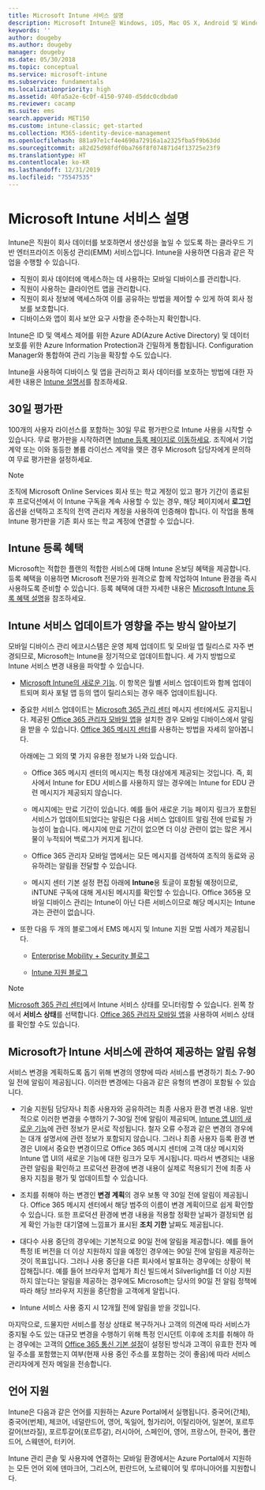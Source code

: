 ```yaml
---
title: Microsoft Intune 서비스 설명
description: Microsoft Intune은 Windows, iOS, Mac OS X, Android 및 Windows 모바일 디바이스를 관리하는 데 유용한 클라우드 기반 서비스입니다.
keywords: ''
author: dougeby
ms.author: dougeby
manager: dougeby
ms.date: 05/30/2018
ms.topic: conceptual
ms.service: microsoft-intune
ms.subservice: fundamentals
ms.localizationpriority: high
ms.assetid: 40fa5a2e-6c0f-4150-9740-d5ddc0cdbda0
ms.reviewer: cacamp
ms.suite: ems
search.appverid: MET150
ms.custom: intune-classic; get-started
ms.collection: M365-identity-device-management
ms.openlocfilehash: 881a97e1cf4e4690a72916a1a2325fba5f9b63dd
ms.sourcegitcommit: a82d25d98fdf0ba766f8f074871d4f13725e23f9
ms.translationtype: HT
ms.contentlocale: ko-KR
ms.lasthandoff: 12/31/2019
ms.locfileid: "75547535"
---
```

# <a name="microsoft-intune-service-description"></a>Microsoft Intune 서비스 설명

Intune은 직원이 회사 데이터를 보호하면서 생산성을 높일 수 있도록 하는 클라우드 기반 엔터프라이즈 이동성 관리(EMM) 서비스입니다. Intune을 사용하면 다음과 같은 작업을 수행할 수 있습니다.
* 직원이 회사 데이터에 액세스하는 데 사용하는 모바일 디바이스를 관리합니다.
* 직원이 사용하는 클라이언트 앱을 관리합니다.
* 직원이 회사 정보에 액세스하여 이를 공유하는 방법을 제어할 수 있게 하여 회사 정보를 보호합니다.
* 디바이스와 앱이 회사 보안 요구 사항을 준수하는지 확인합니다.

Intune은 ID 및 액세스 제어를 위한 Azure AD(Azure Active Directory) 및 데이터 보호를 위한 Azure Information Protection과 긴밀하게 통합됩니다. Configuration Manager와 통합하여 관리 기능을 확장할 수도 있습니다.

Intune을 사용하여 디바이스 및 앱을 관리하고 회사 데이터를 보호하는 방법에 대한 자세한 내용은 [Intune 설명서](../index.yml)를 참조하세요.

## <a name="30-day-free-trial"></a>30일 평가판
100개의 사용자 라이선스를 포함하는 30일 무료 평가판으로 Intune 사용을 시작할 수 있습니다. 무료 평가판을 시작하려면 [Intune 등록 페이지로 이동하세요](https://admin.microsoft.com/Signup/Signup.aspx?OfferId=40BE278A-DFD1-470a-9EF7-9F2596EA7FF9&dl=INTUNE_A&ali=1#0%20). 조직에서 기업 계약 또는 이와 동등한 볼륨 라이선스 계약을 맺은 경우 Microsoft 담당자에게 문의하여 무료 평가판을 설정하세요.

> [!NOTE]
> 조직에 Microsoft Online Services 회사 또는 학교 계정이 있고 평가 기간이 종료된 후 프로덕션에서 이 Intune 구독을 계속 사용할 수 있는 경우, 해당 페이지에서 **로그인** 옵션을 선택하고 조직의 전역 관리자 계정을 사용하여 인증해야 합니다. 이 작업을 통해 Intune 평가판을 기존 회사 또는 학교 계정에 연결할 수 있습니다.

<!--- For a list of settings that you can set up on mobile devices, see:

- [Enrolled device management capabilities of Microsoft Intune](introduction-intune.md)

- [Hybrid mobile device management (MDM) with Configuration Manager and Microsoft Intune](/sccm/mdm/understand/hybrid-mobile-device-management)

For more about Configuration Manager, see [Documentation for Microsoft Endpoint Configuration Manager](/sccm/index).--->
## <a name="intune-onboarding-benefit"></a>Intune 등록 혜택
Microsoft는 적합한 플랜의 적합한 서비스에 대해 Intune 온보딩 혜택을 제공합니다. 등록 혜택을 이용하면 Microsoft 전문가와 원격으로 함께 작업하여 Intune 환경을 즉시 사용하도록 준비할 수 있습니다. 등록 혜택에 대한 자세한 내용은 [Microsoft Intune 등록 혜택 설명](http://go.microsoft.com/fwlink/?LinkId=619281)을 참조하세요.


## <a name="learn-how-intune-service-updates-affect-you"></a>Intune 서비스 업데이트가 영향을 주는 방식 알아보기

모바일 디바이스 관리 에코시스템은 운영 체제 업데이트 및 모바일 앱 릴리스로 자주 변경되므로, Microsoft는 Intune을 정기적으로 업데이트합니다. 세 가지 방법으로 Intune 서비스 변경 내용을 파악할 수 있습니다.

- [Microsoft Intune의 새로운 기능](whats-new.md). 이 항목은 월별 서비스 업데이트와 함께 업데이트되며 회사 포털 앱 등의 앱이 릴리스되는 경우 매주 업데이트됩니다.

- 중요한 서비스 업데이트는 [Microsoft 365 관리 센터](https://admin.microsoft.com/) 메시지 센터에서도 공지됩니다. 제공된 [Office 365 관리자 모바일 앱](https://support.office.com/article/Office-365-Admin-Mobile-App-e16f6421-2a1a-4142-bf9d-9846600a060a)을 설치한 경우 모바일 디바이스에서 알림을 받을 수 있습니다. [Office 365 메시지 센터](https://support.office.com/client/results?Shownav=true&ns=O365ENTADMIN&version=15&ver=15&HelpID=O365E_MCManageUpdates)를 사용하는 방법을 자세히 알아봅니다.

  아래에는 그 외의 몇 가지 유용한 정보가 나와 있습니다.

  - Office 365 메시지 센터의 메시지는 특정 대상에게 제공되는 것입니다. 즉, 회사에서 Intune for EDU 서비스를 사용하지 않는 경우에는 Intune for EDU 관련 메시지가 제공되지 않습니다.

  - 메시지에는 만료 기간이 있습니다. 예를 들어 새로운 기능 페이지 링크가 포함된 서비스가 업데이트되었다는 알림은 다음 서비스 업데이트 알림 전에 만료될 가능성이 높습니다. 메시지에 만료 기간이 없으면 더 이상 관련이 없는 많은 게시물이 누적되어 백로그가 커지게 됩니다.

  - Office 365 관리자 모바일 앱에서는 모든 메시지를 검색하여 조직의 동료와 공유하려는 알림을 전달할 수 있습니다.

  - 메시지 센터 기본 설정 편집 아래에 **Intune**용 토글이 포함될 예정이므로, iNTUNE 구독에 대해 게시된 메시지를 확인할 수 있습니다. Office 365용 모바일 디바이스 관리는 Intune이 아닌 다른 서비스이므로 해당 메시지는 Intune과는 관련이 없습니다.

- 또한 다음 두 개의 블로그에서 EMS 메시지 및 Intune 지원 모범 사례가 제공됩니다.

  - [Enterprise Mobility + Security 블로그](https://blogs.technet.microsoft.com/enterprisemobility/)

  - [Intune 지원 블로그](https://blogs.technet.microsoft.com/intunesupport/)

> [!Note]
> [Microsoft 365 관리 센터](https://admin.microsoft.com)에서 Intune 서비스 상태를 모니터링할 수 있습니다. 왼쪽 창에서 **서비스 상태**를 선택합니다. [Office 365 관리자 모바일 앱](https://support.office.com/article/Office-365-Admin-Mobile-App-e16f6421-2a1a-4142-bf9d-9846600a060a)을 사용하여 서비스 상태를 확인할 수도 있습니다.

## <a name="types-of-notices-microsoft-provides-about-the-intune-service"></a>Microsoft가 Intune 서비스에 관하여 제공하는 알림 유형

서비스 변경을 계획하도록 돕기 위해 변경의 영향에 따라 서비스를 변경하기 최소 7-90일 전에 알림이 제공됩니다. 이러한 변경에는 다음과 같은 유형의 변경이 포함될 수 있습니다.

- 기술 지원팀 담당자나 최종 사용자와 공유하려는 최종 사용자 환경 변경 내용. 일반적으로 이러한 변경을 수행하기 7-30일 전에 알림이 제공되며, [Intune 앱 UI의 새로운 기능](whats-new-app-ui.md)에 관련 정보가 문서로 작성됩니다. 철자 오류 수정과 같은 변경의 경우에는 대개 설명서에 관련 정보가 포함되지 않습니다. 그러나 최종 사용자 등록 환경 변경은 UI에서 중요한 변경이므로 Office 365 메시지 센터에 고객 대상 메시지와 Intune 앱 UI의 새로운 기능에 대한 링크가 모두 게시됩니다. 따라서 변경되는 내용 관련 알림을 확인하고 프로덕션 환경에 변경 내용이 실제로 적용되기 전에 최종 사용자 지침을 평가 및 업데이트할 수 있습니다.

- 조치를 취해야 하는 변경인 **변경 계획**의 경우 보통 약 30일 전에 알림이 제공됩니다. Office 365 메시지 센터에서 해당 범주의 이름이 변경 계획이므로 쉽게 확인할 수 있습니다. 또한 프로덕션 환경에 변경 내용을 적용할 정확한 날짜가 결정되면 쉽게 확인 가능한 대기열에 느낌표가 표시된 **조치 기한** 날짜도 제공됩니다.

- 대다수 사용 중단의 경우에는 기본적으로 90일 전에 알림을 제공합니다. 예를 들어 특정 IE 버전을 더 이상 지원하지 않을 예정인 경우에는 90일 전에 알림을 제공하는 것이 목표입니다. 그러나 사용 중단을 다른 회사에서 발표하는 경우에는 상황이 복잡해집니다. 예를 들어 브라우저 업체가 최신 빌드에서 Silverlight를 더 이상 지원하지 않는다는 알림을 제공하는 경우에도 Microsoft는 당사의 90일 전 알림 정책에 따라 해당 브라우저 지원을 중단함을 고객에게 알립니다.

- Intune 서비스 사용 중지 시 12개월 전에 알림을 받을 것입니다.

마지막으로, 드물지만 서비스를 정상 상태로 복구하거나 고객의 의견에 따라 서비스가 중지될 수도 있는 대규모 변경을 수행하기 위해 특정 인시던트 이후에 조치를 취해야 하는 경우에는 고객의 [Office 365 통신 기본 설정](https://support.office.com/article/Change-your-contact-preferences-for-communications-from-Microsoft-6f70de1b-a64d-4498-bfbd-be8c83a9c0fc)이 설정된 방식과 고객이 유효한 전자 메일 주소를 포함했는지 여부(현재 사용 중인 주소를 포함하는 것이 좋음)에 따라 서비스 관리자에게 전자 메일을 전송합니다.  


<!--- ## Choose the management solution that’s right for you
You can set up Intune in several ways to manage and help protect your company's mobile devices and computers (referred to as **devices** in this article).

- **Intune stand-alone configuration.** Use the web-based admin console in Intune to manage devices in your organization. Intune can be used without any on-premises IT infrastructure. If you use Intune with Active Directory Domain Services, you can use domain user accounts that you manage with Domain Services with Intune.

- **Intune with Microsoft Endpoint Configuration Manager.** Use the Configuration Manager management console to manage computers and mobile devices in your enterprise. This configuration can help you to manage all your organization’s devices through a single console, the Configuration Manager Admin Console. Configuration Manager supports large numbers of mobile devices, servers, and computers. For more about Configuration Manager, see [Hybrid mobile device management (MDM) with Configuration Manager and Microsoft Intune](/sccm/mdm/understand/hybrid-mobile-device-management). For more help deciding which approach is right for you, see [Choose between Microsoft Intune standalone and hybrid mobile device management with Configuration Manager](/sccm/mdm/understand/choose-between-standalone-intune-and-hybrid-mobile-device-management).--->

## <a name="language-support"></a>언어 지원
Intune은 다음과 같은 언어를 지원하는 Azure Portal에서 실행됩니다. 중국어(간체), 중국어(번체), 체코어, 네덜란드어, 영어, 독일어, 헝가리어, 이탈리아어, 일본어, 포르투갈어(브라질), 포르투갈어(포르투갈), 러시아어, 스페인어, 영어, 프랑스어, 한국어, 폴란드어, 스웨덴어, 터키어.

Intune 관리 콘솔 및 사용자에 연결하는 모바일 환경에서는 Azure Portal에서 지원하는 모든 언어 외에 덴마크어, 그리스어, 핀란드어, 노르웨이어 및 루마니아어를 지원합니다.

<!--- ## Learn more about Intune
Use these resources to learn more about Intune:

- The [Microsoft Intune Trust Center](https://www.microsoft.com/server-cloud/products/intune-trust-center/) provides information about the security, privacy, and compliance practices of Intune, and it describes some of Intune's certifications.

- [Enrolled device management capabilities of Microsoft Intune](introduction-intune.md)--->
